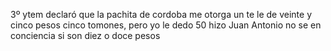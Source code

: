 3º
ytem declaró que la pachita de cordoba me otorga un te
le de veinte y cinco pesos cinco tomones, pero yo le dedo 50
hizo Juan Antonio no se en conciencia si son diez o doce pesos